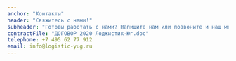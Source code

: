 ```yaml
---
anchor: "Контакты"
header: "Свяжитесь с нами!"
subheader: "Готовы работать с нами? Напишите нам или позвоните и наш менеджер свяжется с Вами в ближайшее время!"
contractFile: "ДОГОВОР 2020 Лоджистик-Юг.doc"
telephone: +7 495 62 77 912
email: info@logistic-yug.ru
---
```

